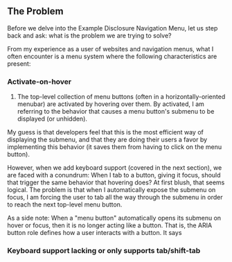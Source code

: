 ## The Problem

Before we delve into the Example Disclosure Navigation Menu, let us step back and ask: what is the problem we are trying to solve?

From my experience as a user of websites and navigation menus, what I often encounter is a menu system where the following characteristics are present:

### Activate-on-hover

1. The top-level collection of menu buttons (often in a horizontally-oriented menubar) are activated by hovering over them. By activated, I am referring to the behavior that causes a menu button's submenu to be displayed (or unhidden).

My guess is that developers feel that this is the most efficient way of displaying the submenu, and that they are doing their users a favor by implementing this behavior (it saves them from having to click on the menu button).

However, when we add keyboard support (covered in the next section), we are faced with a conundrum: When I tab to a button, giving it focus, should that trigger the same behavior that hovering does? At first blush, that seems logical. The problem is that when I automatically expose the submenu on focus, I am forcing the user to tab all the way through the submenu in order to reach the next top-level menu button.

As a side note: When a "menu button" automatically opens its submenu on hover or focus, then it is no longer acting like a button. That is, the ARIA button role defines how a user interacts with a button. It says

### Keyboard support lacking or only supports tab/shift-tab

